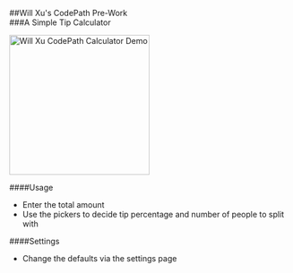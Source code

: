 ##Will Xu's CodePath Pre-Work  
###A Simple Tip Calculator

<img src="https://github.com/willthexu/codepath_tippy/blob/master/Will%20Xu%20CodePath%20Demo.gif" alt="Will Xu CodePath Calculator Demo" width="250px"/>

####Usage  
* Enter the total amount  
* Use the pickers to decide tip percentage and number of people to split with  

####Settings
* Change the defaults via the settings page
